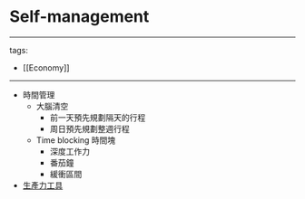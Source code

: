 # Self-management

---
tags:
  - [[Economy]]
---


* 時間管理
  * 大腦清空
    * 前一天預先規劃隔天的行程
    * 周日預先規劃整週行程
  * Time blocking 時間塊
    * 深度工作力
    * 番茄鐘
    * 緩衝區間
* [生產力工具](../Science/Technology/Productivity%20Tools.md)
